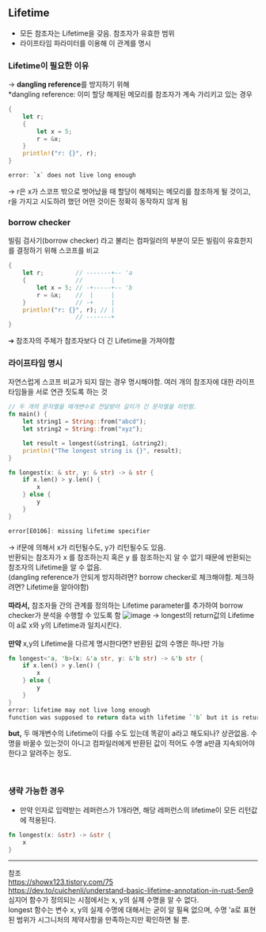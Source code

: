 ## Lifetime
- 모든 참조자는 Lifetime을 갖음. 참조자가 유효한 범위
- 라이프타임 파라미터를 이용해 이 관계를 명시

### Lifetime이 필요한 이유
→ **dangling reference**를 방지하기 위해    
*dangling reference: 이미 할당 해제된 메모리를 참조자가 계속 가리키고 있는 경우    
```rust
{
    let r;
    {
        let x = 5;
        r = &x;
    }
    println!("r: {}", r);
}

error: `x` does not live long enough
```
→ r은 x가 스코프 밖으로 벗어났을 때 할당이 해제되는 메모리를 참조하게 될 것이고,    
r을 가지고 시도하려 했던 어떤 것이든 정확히 동작하지 않게 됨

### borrow checker
빌림 검사기(borrow checker) 라고 불리는 컴파일러의 부분이 모든 빌림이 유효한지를 결정하기 위해 스코프를 비교
```rust
{
    let r;         // -------+-- 'a
    {              //        |
        let x = 5; // -+-----+-- 'b
        r = &x;    //  |     |
    }              // -+     |
    println!("r: {}", r); // |
                   // -------+
}
```
➔ 참조자의 주체가 참조자보다 더 긴 Lifetime을 가져야함

### 라이프타임 명시
자연스럽게 스코프 비교가 되지 않는 경우 명시해야함. 여러 개의 참조자에 대한 라이프타임들을 서로 연관 짓도록 하는 것
```rust
// 두 개의 문자열을 매개변수로 전달받아 길이가 긴 문자열을 리턴함.
fn main() {
    let string1 = String::from("abcd");
    let string2 = String::from("xyz");

    let result = longest(&string1, &string2);
    println!("The longest string is {}", result);
}

fn longest(x: & str, y: & str) -> & str {
    if x.len() > y.len() {
        x
    } else {
        y
    }
}

error[E0106]: missing lifetime specifier
```
→ if문에 의해서 x가 리턴될수도, y가 리턴될수도 있음.    
반환되는 참조자가 x 를 참조하는지 혹은 y 를 참조하는지 알 수 없기 때문에 반환되는 참조자의 Lifetime을 알 수 없음.    
(dangling reference가 안되게 방지하려면? borrow checker로 체크해야함. 체크하려면? Lifetime을 알아야함)    
<br>
**따라서,** 참조자들 간의 관계를 정의하는 Lifetime parameter를 추가하여 borrow checker가 분석을 수행할 수 있도록 함
![image](https://github.com/leehansori/Fasoo_BigData/assets/109563345/eeaa99b3-2c98-4635-8a87-dd2b3805f591)
→ longest의 return값의 Lifetime이 a로 x와 y의 Lifetime과 일치시킨다.    
<br>
**만약** x,y의 Lifetime을 다르게 명시한다면? 반환된 값의 수명은 하나만 가능    
```rust
fn longest<'a, 'b>(x: &'a str, y: &'b str) -> &'b str {
    if x.len() > y.len() {
        x
    } else {
        y
    }
}
error: lifetime may not live long enough
function was supposed to return data with lifetime `'b` but it is returning data with lifetime `'a`
```

**but,** 두 매개변수의 Lifetime이 다를 수도 있는데 똑같이 a라고 해도되나? 상관없음. 수명을 바꿀수 있는것이 아니고 컴파일러에게 반환된 값이 적어도 수명 a만큼 지속되어야 한다고 알려주는 정도.

<br>

### 생략 가능한 경우
- 만약 인자로 입력받는 레퍼런스가 1개라면, 해당 레퍼런스의 lifetime이 모든 리턴값에 적용된다.
```rust
fn longest(x: &str) -> &str {
    x
}
```
---
참조    
https://showx123.tistory.com/75    
https://dev.to/cuichenli/understand-basic-lifetime-annotation-in-rust-5en9    
심지어 함수가 정의되는 시점에서는 x, y의 실제 수명을 알 수 없다.    
longest 함수는 변수 x, y의 실제 수명에 대해서는 굳이 알 필욕 없으며, 수명 'a로 표현된 범위가 시그니처의 제약사항을 만족하는지만 확인하면 될 뿐.    
